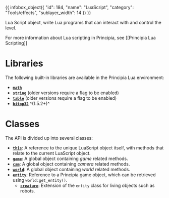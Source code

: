 {{ infobox_object({
	"id": 184,
	"name": "LuaScript",
	"category": "Tools/effects",
	"sublayer_width": 14
}) }}

Lua Script object, write Lua programs that can interact with and control the level.

For more information about Lua scripting in Principia, see [[Principia Lua Scripting]]

# Libraries
The following built-in libraries are available in the Principia Lua environment:
- **[`math`](https://www.lua.org/manual/5.2/manual.html#6.6)**
- **[`string`](https://www.lua.org/manual/5.2/manual.html#6.4)** (older versions require a flag to be enabled)
- **[`table`](https://www.lua.org/manual/5.2/manual.html#6.5)** (older versions require a flag to be enabled)
- **[`bitop32`](https://www.lua.org/manual/5.2/manual.html#6.7)** ^(1.5.2+)^

# Classes
The API is divided up into several classes:

* **[`this`](/wiki/LuaScript/this)**: A reference to the unique LuaScript object itself, with methods that relate to the current LuaScript object.
* **[`game`](/wiki/LuaScript/game)**: A global object containing *game* related methods.
* **[`cam`](/wiki/LuaScript/cam)**: A global object containing *camera* related methods.
* **[`world`](/wiki/LuaScript/world)**: A global object containing *world* related methods.
* **[`entity`](/wiki/LuaScript/entity)**: Reference to a Principia game object, which can be retrieved using `world:get_entity()`.
  * **[`creature`](/wiki/LuaScript/creature)**: Extension of the `entity` class for living objects such as robots.
